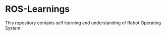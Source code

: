 # ROS-Learnings
This repository contains self learning and understanding of Robot Operating System.
